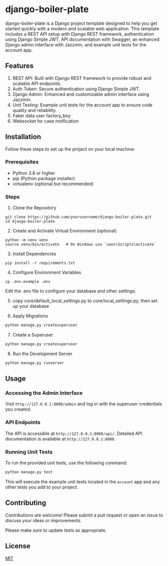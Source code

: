 # django-boiler-plate
django-boiler-plate is a Django project template designed to help you get started quickly with a modern and scalable web application. This template includes a REST API setup with Django REST framework, authentication using Django Simple JWT, API documentation with Swagger, an enhanced Django admin interface with Jazzmin, and example unit tests for the account app.

## Features
1. REST API: Built with Django REST framework to provide robust and scalable API endpoints.
2. Auth Token: Secure authentication using Django Simple JWT.
3. Django Admin: Enhanced and customizable admin interface using Jazzmin.
4. Unit Testing: Example unit tests for the account app to ensure code quality and reliability.
5. Faker data user factory_boy
6. Websocket for case notification



## Installation
Follow these steps to set up the project on your local machine:


### Prerequisites
- Python 3.8 or higher
- pip (Python package installer)
- virtualenv (optional but recommended)

### Steps
1. Clone the Repository
```base
git clone https://github.com/yourusername/django-boiler-plate.git
cd django-boiler-plate
```
2. Create and Activate Virtual Environment (optional)
```base
python -m venv venv
source venv/bin/activate   # On Windows use `venv\Scripts\activate`
```
3. Install Dependencies
```base
pip install -r requirements.txt
```
4. Configure Environment Variables
```base
cp .env.example .env
```
Edit the .env file to configure your database and other settings.

5. copy core/default_local_settings.py to core/local_settings.py, then set up your database

6. Apply Migrations
```bash
python manage.py createsuperuser
```
7. Create a Superuser
```bash
python manage.py createsuperuser
```

8. Run the Development Server
```bash
python manage.py runserver
```

## Usage
### Accessing the Admin Interface
Visit `http://127.0.0.1:8000/admin` and log in with the superuser credentials you created.

### API Endpoints
The API is accessible at `http://127.0.0.1:8000/api/`. Detailed API documentation is available at `http://127.0.0.1:8000`.

### Running Unit Tests
To run the provided unit tests, use the following command:
```bash
python manage.py test
```
This will execute the example unit tests located in the `account` app and any other tests you add to your project.


## Contributing
Contributions are welcome! Please submit a pull request or open an issue to discuss your ideas or improvements.

Please make sure to update tests as appropriate.

## License

[MIT](https://choosealicense.com/licenses/mit/)
